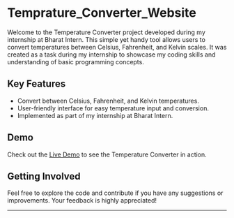 # Temprature_Converter_Website

Welcome to the Temperature Converter project developed during my internship at Bharat Intern. This simple yet handy tool allows users to convert temperatures between Celsius, Fahrenheit, and Kelvin scales. It was created as a task during my internship to showcase my coding skills and understanding of basic programming concepts.

## Key Features

- Convert between Celsius, Fahrenheit, and Kelvin temperatures.
- User-friendly interface for easy temperature input and conversion.
- Implemented as part of my internship at Bharat Intern.

## Demo

Check out the [Live Demo](/https://shantanugopale.github.io/Temprature_Converter_Website/) to see the Temperature Converter in action.

## Getting Involved

Feel free to explore the code and contribute if you have any suggestions or improvements. Your feedback is highly appreciated!

---
